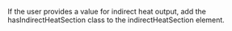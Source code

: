 If the user provides a value for indirect heat output, add the hasIndirectHeatSection class to the indirectHeatSection element.